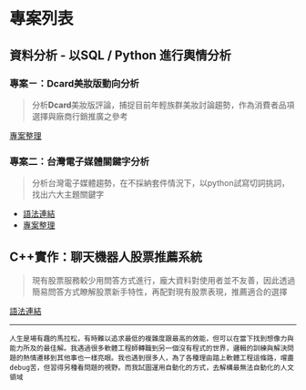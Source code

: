 # 專案列表

## 資料分析 - 以SQL / Python 進行輿情分析

### 專案ㄧ：Dcard美妝版動向分析
> 分析**Dcard**美妝版評論，捕捉目前年輕族群美妝討論趨勢，作為消費者品項選擇與廠商行銷推廣之參考

[專案整理](DataScience/databaseProject_Dcard.md)

### 專案二：台灣電子媒體關鍵字分析
> 分析台灣電子媒體趨勢，在不採納套件情況下，以python試寫切詞挑詞，找出六大主題關鍵字

* [語法連結](template2.ipynb)
* [專案整理](DataScience/Note/keyword.pdf)

## C++實作：聊天機器人股票推薦系統
> 現有股票服務較少用問答方式進行，龐大資料對使用者並不友善，因此透過簡易問答方式瞭解股票新手特性，再配對現有股票表現，推薦適合的選擇

[語法連結](https://hackmd.io/OR4BCsZCQSy5Vl-LEr7PBw)

---
`人生是場有趣的馬拉松，有時難以追求最低的複雜度跟最高的效能，但可以在當下找到想像力與能力所及的最佳解。我遇過很多軟體工程師轉職到另一個沒有程式的世界，邏輯的訓練與解決問題的熱情遷移到其他事也一樣亮眼。我也遇到很多人，為了各種理由踏上軟體工程這條路，嚐盡debug苦，但習得另種看問題的視野。而我試圖運用自動化的方式，去解構最無法自動化的人文領域`




